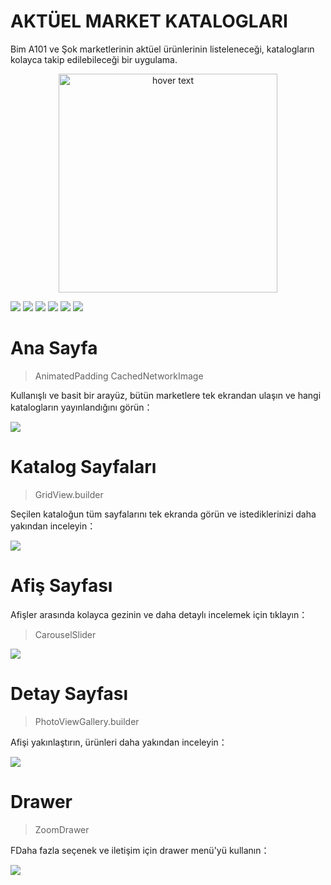 # AKTÜEL MARKET KATALOGLARI
Bim A101 ve Şok marketlerinin aktüel ürünlerinin listeleneceği, katalogların kolayca takip edilebileceği bir uygulama.

<p align="center"> <img src="https://pandao.github.io/editor.md/examples/images/7.jpg" width="350" title="hover text"> </p>

![](https://img.shields.io/github/stars/pandao/editor.md.svg) ![](https://img.shields.io/github/forks/pandao/editor.md.svg) ![](https://img.shields.io/github/tag/pandao/editor.md.svg) ![](https://img.shields.io/github/release/pandao/editor.md.svg) ![](https://img.shields.io/github/issues/pandao/editor.md.svg) ![](https://img.shields.io/bower/v/editor.md.svg)


# Ana Sayfa
> AnimatedPadding
> CachedNetworkImage

Kullanışlı ve basit bir arayüz, bütün marketlere tek ekrandan ulaşın ve hangi katalogların yayınlandığını görün：

![](https://pandao.github.io/editor.md/examples/images/7.jpg)
# Katalog Sayfaları
> GridView.builder

Seçilen kataloğun tüm sayfalarını tek ekranda görün ve istediklerinizi daha yakından inceleyin：

![](https://pandao.github.io/editor.md/examples/images/7.jpg)

# Afiş Sayfası

Afişler arasında kolayca gezinin ve daha detaylı incelemek için tıklayın：
> CarouselSlider

![](https://pandao.github.io/editor.md/examples/images/7.jpg)

# Detay Sayfası
> PhotoViewGallery.builder

Afişi yakınlaştırın, ürünleri daha yakından inceleyin：

![](https://pandao.github.io/editor.md/examples/images/7.jpg)

# Drawer
> ZoomDrawer

FDaha fazla seçenek ve iletişim için drawer menü'yü kullanın：

![](https://pandao.github.io/editor.md/examples/images/7.jpg)

